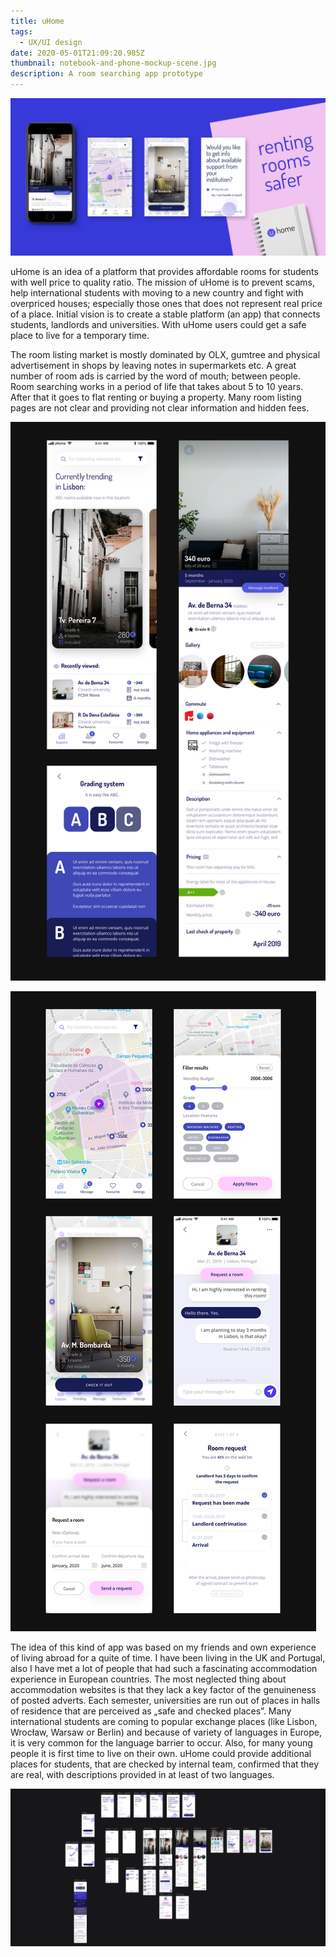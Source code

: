 ```yaml
---
title: uHome
tags:
  - UX/UI design
date: 2020-05-01T21:09:20.985Z
thumbnail: notebook-and-phone-mockup-scene.jpg
description: A room searching app prototype
---
```

<div class="kg-card kg-image-card kg-width-full">

![](notebook-and-phone-mockup-scene.jpg)

</div>

uHome is an idea of a platform that provides affordable rooms for students with well price to quality ratio. The mission of uHome is to prevent scams, help international students with moving to a new country and fight with overpriced houses; especially those ones that does not represent real price of a place. Initial vision is to create a stable platform (an app) that connects students, landlords and universities. With uHome users could get a safe place to live for a temporary time. 

The room listing market is mostly dominated by OLX, gumtree and physical advertisement in shops by leaving notes in supermarkets etc. A great number of room ads is carried by the word of mouth; between people. Room searching works in a period of life that takes about 5 to 10 years. After that it goes to flat renting or buying a property. Many room listing pages are not clear and providing not clear information and hidden fees. 

![](sc1.jpg)

![](sc2.jpg)

The idea of this kind of app was based on my friends and own experience of living abroad for a quite of time. I have been living in the UK and Portugal,  also I have met a lot of people that had such a fascinating accommodation experience in European countries. The most neglected thing about accommodation websites is that they lack a key factor of the genuineness of posted adverts. Each semester, universities are run out of places in halls of residence that are perceived as „safe and checked places”. Many international students are coming to popular exchange places (like Lisbon, Wrocław, Warsaw or Berlin) and because of variety of languages in Europe, it is very common for the language barrier to occur. Also, for many young people it is first time to live on their own. uHome could provide additional places for students, that are checked by internal team, confirmed that they are real, with descriptions provided in at least of two languages. 

<div class="kg-card kg-image-card kg-width-full">

![](artboard.jpg)

</div>